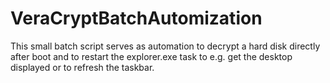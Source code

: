 # VeraCryptBatchAutomization

This small batch script serves as automation to decrypt a hard disk directly after boot and to restart the explorer.exe task to e.g. get the desktop displayed or to refresh the taskbar.
